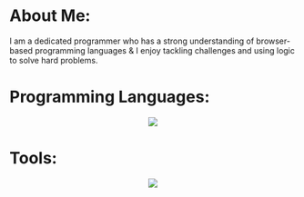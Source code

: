 # About Me:
I am a dedicated programmer who has a strong understanding of browser-based programming languages & I enjoy tackling challenges and using logic to solve hard problems.

# Programming Languages:
<p align="center"><img src="https://skillicons.dev/icons?i=js,html,css,ts,py,react,nodejs,vue,bash,bun,discordjs,express,git,gradle,md,maven,nix,npm,powershell,regex,selenium,tailwind,yarn&perline=8&theme=light"></p>

# Tools:

<p align='center'><img src="https://skillicons.dev/icons?i=atom,cloudflare,codepen,firebase,git,github,gitlab,heroku,linux,replit,stackoverflow,ubuntu,vercel,visualstudio,vscode,windows&perline=8&theme=light"></p>

